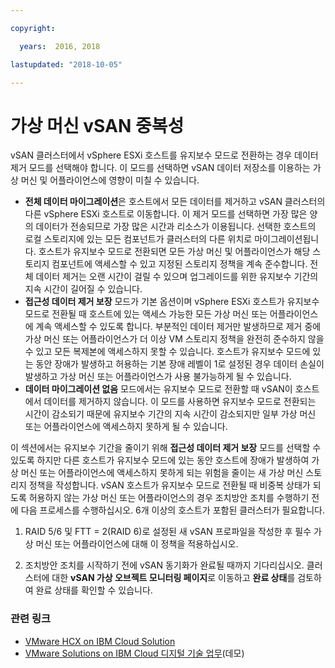 ```yaml
---

copyright:

  years:  2016, 2018

lastupdated: "2018-10-05"

---
```


# 가상 머신 vSAN 중복성

vSAN 클러스터에서 vSphere ESXi 호스트를 유지보수 모드로 전환하는 경우 데이터 제거 모드를 선택해야 합니다. 이 모드를 선택하면 vSAN 데이터 저장소를 이용하는 가상 머신 및 어플라이언스에 영향이 미칠 수 있습니다.
* **전체 데이터 마이그레이션**은 호스트에서 모든 데이터를 제거하고 vSAN 클러스터의 다른 vSphere ESXi 호스트로 이동합니다. 이 제거 모드를 선택하면 가장 많은 양의 데이터가 전송되므로 가장 많은 시간과 리소스가 이용됩니다. 선택한 호스트의 로컬 스토리지에 있는 모든 컴포넌트가 클러스터의 다른 위치로 마이그레이션됩니다. 호스트가 유지보수 모드로 전환되면 모든 가상 머신 및 어플라이언스가 해당 스토리지 컴포넌트에 액세스할 수 있고 지정된 스토리지 정책을 계속 준수합니다. 전체 데이터 제거는 오랜 시간이 걸릴 수 있으며 업그레이드를 위한 유지보수 기간의 지속 시간이 길어질 수 있습니다.
* **접근성 데이터 제거 보장** 모드가 기본 옵션이며 vSphere ESXi 호스트가 유지보수 모드로 전환될 때 호스트에 있는 액세스 가능한 모든 가상 머신 또는 어플라이언스에 계속 액세스할 수 있도록 합니다. 부분적인 데이터 제거만 발생하므로 제거 중에 가상 머신 또는 어플라이언스가 더 이상 VM 스토리지 정책을 완전히 준수하지 않을 수 있고 모든 복제본에 액세스하지 못할 수 있습니다. 호스트가 유지보수 모드에 있는 동안 장애가 발생하고 허용하는 기본 장애 레벨이 1로 설정된 경우 데이터 손실이 발생하고 가상 머신 또는 어플라이언스가 사용 불가능하게 될 수 있습니다.
* **데이터 마이그레이션 없음** 모드에서는 유지보수 모드로 전환할 때 vSAN이 호스트에서 데이터를 제거하지 않습니다. 이 모드를 사용하면 유지보수 모드로 전환되는 시간이 감소되기 때문에 유지보수 기간의 지속 시간이 감소되지만 일부 가상 머신 또는 어플라이언스에 액세스하지 못하게 될 수 있습니다.

이 섹션에서는 유지보수 기간을 줄이기 위해 **접근성 데이터 제거 보장** 모드를 선택할 수 있도록 하지만 다른 호스트가 유지보수 모드에 있는 동안 호스트에 장애가 발생하여 가상 머신 또는 어플라이언스에 액세스하지 못하게 되는 위험을 줄이는 새 가상 머신 스토리지 정책을 작성합니다. vSAN 호스트가 유지보수 모드로 전환될 때 비중복 상태가 되도록 허용하지 않는 가상 머신 또는 어플라이언스의 경우 조치방안 조치를 수행하기 전에 다음 프로세스를 수행하십시오. 6개 이상의 호스트가 포함된 클러스터가 필요합니다.

1. RAID 5/6 및 FTT = 2(RAID 6)로 설정된 새 vSAN 프로파일을 작성한 후 필수 가상 머신 또는 어플라이언스에 대해 이 정책을 적용하십시오.

2. 조치방안 조치를 시작하기 전에 vSAN 동기화가 완료될 때까지 기다리십시오. 클러스터에 대한 **vSAN 가상 오브젝트 모니터링 페이지**로 이동하고 **완료 상태**를 검토하여 완료 상태를 확인할 수 있습니다.

### 관련 링크

* [VMware HCX on IBM Cloud Solution](https://www.ibm.com/cloud/garage/files/HCX_Architecture_Design.pdf)
* [VMware Solutions on IBM Cloud 디지털 기술 업무](https://ibm-dte.mybluemix.net/ibm-vmware)(데모)
